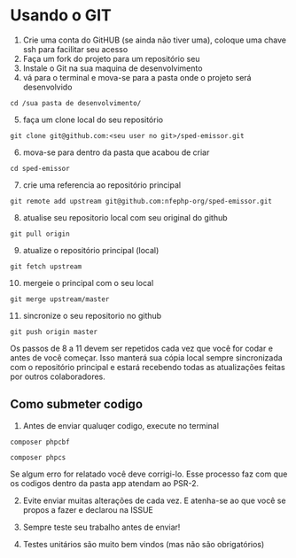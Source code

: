 # Usando o GIT

1. Crie uma conta do GitHUB (se ainda não tiver uma), coloque uma chave ssh para facilitar seu acesso
2. Faça um fork do projeto para um repositório seu
3. Instale o Git na sua maquina de desenvolvimento
4. vá para o terminal e mova-se para a pasta onde o projeto será desenvolvido
```
cd /sua pasta de desenvolvimento/
```

5. faça um clone local do seu repositório
```
git clone git@github.com:<seu user no git>/sped-emissor.git
```

6. mova-se para dentro da pasta que acabou de criar
```
cd sped-emissor
```

7. crie uma referencia ao repositório principal
```
git remote add upstream git@github.com:nfephp-org/sped-emissor.git
```

8. atualise seu repositorio local com seu original do github
```
git pull origin
```

9. atualize o repositório principal (local)
```
git fetch upstream
```

10. mergeie o principal com o seu local
```
git merge upstream/master
```

11. sincronize o seu repositorio no github
```
git push origin master
```


Os passos de 8 a 11 devem ser repetidos cada vez que você for codar e antes de você começar.
Isso manterá sua cópia local sempre sincronizada com o repositório principal e estará recebendo todas as atualizações feitas por outros colaboradores.


## Como submeter codigo

1. Antes de enviar qualuqer codigo, execute no terminal
```
composer phpcbf
```
```
composer phpcs
```
Se algum erro for relatado você deve corrigi-lo. Esse processo faz com que os codigos dentro da pasta app atendam ao PSR-2.


2. Evite enviar muitas alterações de cada vez. E atenha-se ao que você se propos a fazer e declarou na ISSUE

3. Sempre teste seu trabalho antes de enviar!

4. Testes unitários são muito bem vindos (mas não são obrigatórios)
